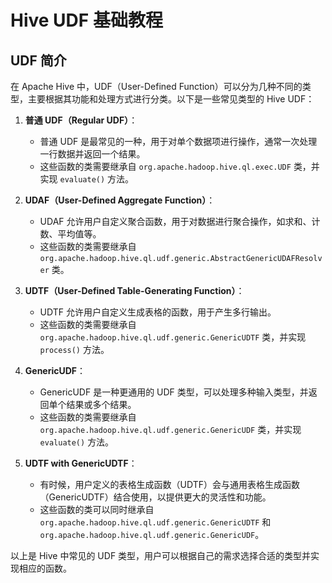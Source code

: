 # Hive UDF 基础教程


## UDF 简介

在 Apache Hive 中，UDF（User-Defined Function）可以分为几种不同的类型，主要根据其功能和处理方式进行分类。以下是一些常见类型的 Hive UDF：

1. **普通 UDF（Regular UDF）**：
   - 普通 UDF 是最常见的一种，用于对单个数据项进行操作，通常一次处理一行数据并返回一个结果。
   - 这些函数的类需要继承自 `org.apache.hadoop.hive.ql.exec.UDF` 类，并实现 `evaluate()` 方法。

2. **UDAF（User-Defined Aggregate Function）**：
   - UDAF 允许用户自定义聚合函数，用于对数据进行聚合操作，如求和、计数、平均值等。
   - 这些函数的类需要继承自 `org.apache.hadoop.hive.ql.udf.generic.AbstractGenericUDAFResolver` 类。

3. **UDTF（User-Defined Table-Generating Function）**：
   - UDTF 允许用户自定义生成表格的函数，用于产生多行输出。
   - 这些函数的类需要继承自 `org.apache.hadoop.hive.ql.udf.generic.GenericUDTF` 类，并实现 `process()` 方法。

4. **GenericUDF**：
   - GenericUDF 是一种更通用的 UDF 类型，可以处理多种输入类型，并返回单个结果或多个结果。
   - 这些函数的类需要继承自 `org.apache.hadoop.hive.ql.udf.generic.GenericUDF` 类，并实现 `evaluate()` 方法。

5. **UDTF with GenericUDTF**：
   - 有时候，用户定义的表格生成函数（UDTF）会与通用表格生成函数（GenericUDTF）结合使用，以提供更大的灵活性和功能。
   - 这些函数的类可以同时继承自 `org.apache.hadoop.hive.ql.udf.generic.GenericUDTF` 和 `org.apache.hadoop.hive.ql.udf.generic.GenericUDF`。

以上是 Hive 中常见的 UDF 类型，用户可以根据自己的需求选择合适的类型并实现相应的函数。


